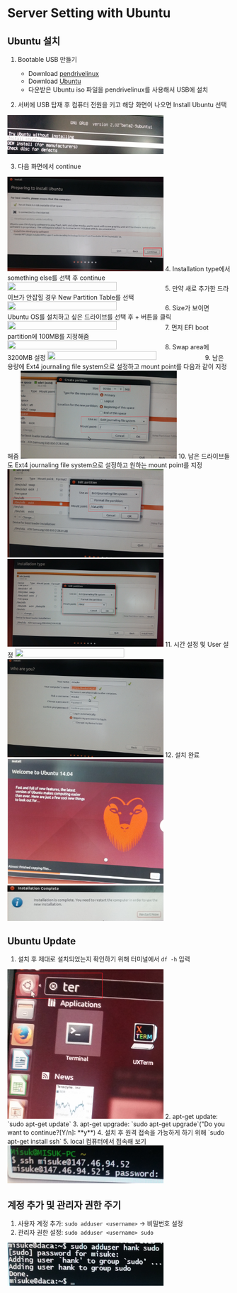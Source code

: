 # Server Setting with Ubuntu

## Ubuntu 설치

1. Bootable USB 만들기
	* Download [pendrivelinux](http://www.pendrivelinux.com/universal-usb-installer-easy-as-1-2-3/#button)
	* Download [Ubuntu](http://www.ubuntu.com/download)
	* 다운받은 Ubuntu iso 파일을 pendrivelinux를 사용해서 USB에 설치

2. 서버에 USB 탑재 후 컴퓨터 전원을 키고 해당 화면이 나오면 Install Ubuntu 선택
<img src="/picture/picture1.jpg"  width="70%" height="20%">

3. 다음 화면에서 continue  
<img src="/picture/picture2.jpg"  width="70%" height="40%">
4. Installation type에서 something else를 선택 후 continue  
<img src="/picture/picture3.jpg"  width="70%" height="40%">
5. 만약 새로 추가한 드라이브가 안잡힐 경우 New Partition Table를 선택 
<img src="/picture/picture4.jpg"  width="70%" height="40%">
6. Size가 보이면 Ubuntu OS를 설치하고 싶은 드라이브를 선택 후 + 버튼을 클릭  
<img src="/picture/picture5.jpg"  width="70%" height="40%">
7. 먼저 EFI boot partition에 100MB를 지정해줌  
<img src="/picture/picture6.jpg"  width="70%" height="40%">
8. Swap area에 3200MB 설정  
<img src="/picture/picture7.jpg"  width="70%" height="40%">
9. 남은 용량에 Ext4 journaling file system으로 설정하고 mount point를 다음과 같이 지정해줌
<img src="/picture/picture8.jpg"  width="70%" height="40%">
10. 남은 드라이브들도 Ext4 journaling file system으로 설정하고 원하는 mount point를 지정
<img src="/picture/picture9.jpg"  width="70%" height="40%">
<img src="/picture/picture10.jpg"  width="70%" height="40%">
11. 시간 설정 및 User 설정  
<img src="/picture/picture11.jpg"  width="70%" height="40%">
<img src="/picture/picture12.jpg"  width="70%" height="40%">
12. 설치 완료  
<img src="/picture/picture13.jpg"  width="70%" height="40%">
<img src="/picture/picture14.jpg"  width="70%" height="20%">

## Ubuntu Update

1. 설치 후 제대로 설치되었는지 확인하기 위해 터미널에서 `df -h` 입력
<img src="/picture/picture17.jpg"  width="70%" height="40%">
2. apt-get update: `sudo apt-get update`
3. apt-get upgrade: `sudo apt-get upgrade`("Do you want to continue?[Y/n]: **y**)
4. 설치 후 원격 접속을 가능하게 하기 위해 `sudo apt-get install ssh`
5. local 컴퓨터에서 접속해 보기  
<img src="/picture/picture18.jpg"  width="70%" height="20%">

## 계정 추가 및 관리자 권한 주기

1. 사용자 계정 추가: `sudo adduser <username>` -> 비밀번호 설정
2. 관리자 권한 설정: `sudo adduser <username> sudo`
<img src="/picture/picture19.jpg"  width="70%" height="20%">